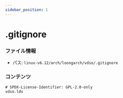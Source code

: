 ```yaml
---
sidebar_position: 1
---
```

# .gitignore

### ファイル情報

- パス: `linux-v6.12/arch/loongarch/vdso/.gitignore`

### コンテンツ

```gitignore
# SPDX-License-Identifier: GPL-2.0-only
vdso.lds

```
